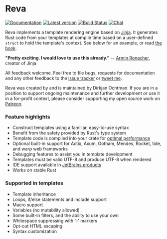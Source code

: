 # Reva

[![Documentation](https://docs.rs/reva/badge.svg)](https://docs.rs/reva/)
[![Latest version](https://img.shields.io/crates/v/reva.svg)](https://crates.io/crates/reva)
[![Build Status](https://github.com/trisuaso/reva/workflows/CI/badge.svg)](https://github.com/trisuaso/reva/actions?query=workflow%3ACI)
[![Chat](https://img.shields.io/discord/976380008299917365?logo=discord)](https://discord.gg/ZucwjE6bmT)

Reva implements a template rendering engine based on [Jinja](https://jinja.palletsprojects.com/).
It generates Rust code from your templates at compile time
based on a user-defined `struct` to hold the template's context.
See below for an example, or read [the book][docs].

**"Pretty exciting. I would love to use this already."** --
[Armin Ronacher][mitsuhiko], creator of Jinja

All feedback welcome. Feel free to file bugs, requests for documentation and
any other feedback to the [issue tracker][issues] or [tweet me][twitter].

Reva was created by and is maintained by Dirkjan Ochtman. If you are in a
position to support ongoing maintenance and further development or use it
in a for-profit context, please consider supporting my open source work on
[Patreon][patreon].

### Feature highlights

- Construct templates using a familiar, easy-to-use syntax
- Benefit from the safety provided by Rust's type system
- Template code is compiled into your crate for [optimal performance][benchmarks]
- Optional built-in support for Actix, Axum, Gotham, Mendes, Rocket, tide, and warp web frameworks
- Debugging features to assist you in template development
- Templates must be valid UTF-8 and produce UTF-8 when rendered
- IDE support available in [JetBrains products](https://plugins.jetbrains.com/plugin/16591-reva-template-support)
- Works on stable Rust

### Supported in templates

- Template inheritance
- Loops, if/else statements and include support
- Macro support
- Variables (no mutability allowed)
- Some built-in filters, and the ability to use your own
- Whitespace suppressing with '-' markers
- Opt-out HTML escaping
- Syntax customization

[docs]: https://djc.github.io/reva/
[fafhrd91]: https://github.com/fafhrd91
[mitsuhiko]: http://lucumr.pocoo.org/
[issues]: https://github.com/trisuaso/reva/issues
[twitter]: https://twitter.com/djco/
[patreon]: https://www.patreon.com/dochtman
[benchmarks]: https://github.com/djc/template-benchmarks-rs
